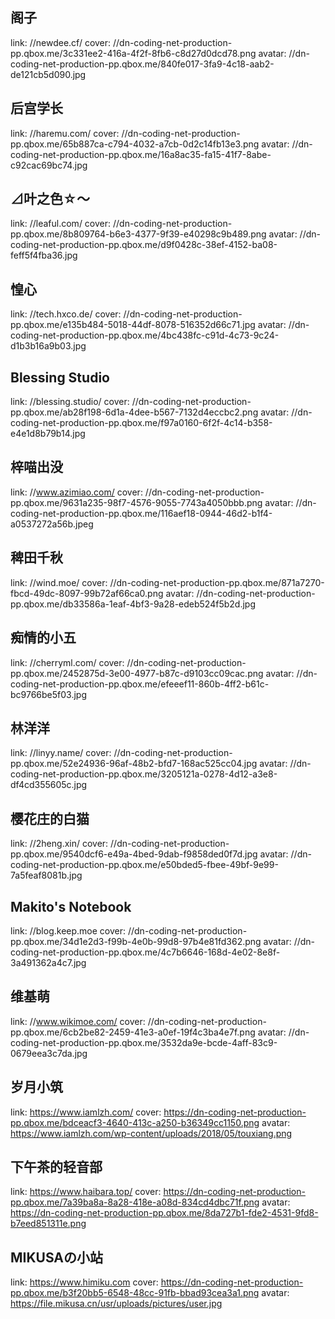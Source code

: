 ## 阁子

link: //newdee.cf/
cover: //dn-coding-net-production-pp.qbox.me/3c331ee2-416a-4f2f-8fb6-c8d27d0dcd78.png
avatar: //dn-coding-net-production-pp.qbox.me/840fe017-3fa9-4c18-aab2-de121cb5d090.jpg

## 后宫学长

link: //haremu.com/
cover: //dn-coding-net-production-pp.qbox.me/65b887ca-c794-4032-a7cb-0d2c14fb13e3.png
avatar: //dn-coding-net-production-pp.qbox.me/16a8ac35-fa15-41f7-8abe-c92cac69bc74.jpg

## ⊿叶之色☆～

link: //leaful.com/
cover: //dn-coding-net-production-pp.qbox.me/8b809764-b6e3-4377-9f39-e40298c9b489.png
avatar: //dn-coding-net-production-pp.qbox.me/d9f0428c-38ef-4152-ba08-feff5f4fba36.jpg

## 惶心

link: //tech.hxco.de/
cover: //dn-coding-net-production-pp.qbox.me/e135b484-5018-44df-8078-516352d66c71.jpg
avatar: //dn-coding-net-production-pp.qbox.me/4bc438fc-c91d-4c73-9c24-d1b3b16a9b03.jpg

## Blessing Studio

link: //blessing.studio/
cover: //dn-coding-net-production-pp.qbox.me/ab28f198-6d1a-4dee-b567-7132d4eccbc2.png
avatar: //dn-coding-net-production-pp.qbox.me/f97a0160-6f2f-4c14-b358-e4e1d8b79b14.jpg

## 梓喵出没

link: //www.azimiao.com/
cover: //dn-coding-net-production-pp.qbox.me/9631a235-98f7-4576-9055-7743a4050bbb.png
avatar: //dn-coding-net-production-pp.qbox.me/116aef18-0944-46d2-b1f4-a0537272a56b.jpeg

## 稗田千秋

link: //wind.moe/
cover: //dn-coding-net-production-pp.qbox.me/871a7270-fbcd-49dc-8097-99b72af66ca0.png
avatar: //dn-coding-net-production-pp.qbox.me/db33586a-1eaf-4bf3-9a28-edeb524f5b2d.jpg

## 痴情的小五

link: //cherryml.com/
cover: //dn-coding-net-production-pp.qbox.me/2452875d-3e00-4977-b87c-d9103cc09cac.png
avatar: //dn-coding-net-production-pp.qbox.me/efeeef11-860b-4ff2-b61c-bc9766be5f03.jpg

## 林洋洋

link: //linyy.name/
cover: //dn-coding-net-production-pp.qbox.me/52e24936-96af-48b2-bfd7-168ac525cc04.jpg
avatar: //dn-coding-net-production-pp.qbox.me/3205121a-0278-4d12-a3e8-df4cd355605c.jpg

## 樱花庄的白猫

link: //2heng.xin/
cover: //dn-coding-net-production-pp.qbox.me/9540dcf6-e49a-4bed-9dab-f9858ded0f7d.jpg
avatar: //dn-coding-net-production-pp.qbox.me/e50bded5-fbee-49bf-9e99-7a5feaf8081b.jpg

## Makito's Notebook

link: //blog.keep.moe
cover: //dn-coding-net-production-pp.qbox.me/34d1e2d3-f99b-4e0b-99d8-97b4e81fd362.png
avatar: //dn-coding-net-production-pp.qbox.me/4c7b6646-168d-4e02-8e8f-3a491362a4c7.jpg

## 维基萌

link: //www.wikimoe.com/
cover: //dn-coding-net-production-pp.qbox.me/6cb2be82-2459-41e3-a0ef-19f4c3ba4e7f.png
avatar: //dn-coding-net-production-pp.qbox.me/3532da9e-bcde-4aff-83c9-0679eea3c7da.jpg

## 岁月小筑

link: https://www.iamlzh.com/
cover: https://dn-coding-net-production-pp.qbox.me/bdceacf3-4640-413c-a250-b36349cc1150.png
avatar: https://www.iamlzh.com/wp-content/uploads/2018/05/touxiang.png

## 下午茶的轻音部

link: https://www.haibara.top/
cover: https://dn-coding-net-production-pp.qbox.me/7a39ba8a-8a28-418e-a08d-834cd4dbc71f.png
avatar: https://dn-coding-net-production-pp.qbox.me/8da727b1-fde2-4531-9fd8-b7eed851311e.png

## MIKUSAの小站

link: https://www.himiku.com
cover: https://dn-coding-net-production-pp.qbox.me/b3f20bb5-6548-48cc-91fb-bbad93cea3a1.png
avatar: https://file.mikusa.cn/usr/uploads/pictures/user.jpg